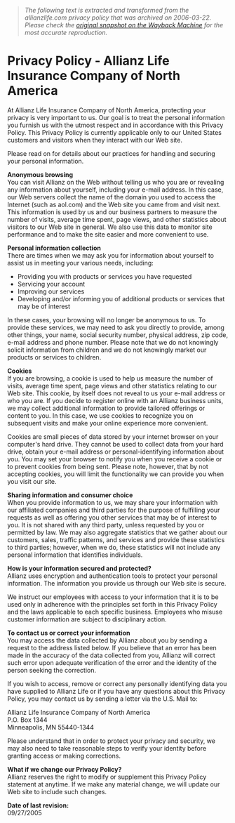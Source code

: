 > *The following text is extracted and transformed from the allianzlife.com privacy policy that was archived on 2006-03-22. Please check the [original snapshot on the Wayback Machine](https://web.archive.org/web/20060322072830id_/https%3A//www.allianzlife.com/Footer/PrivacyPolicy.aspx) for the most accurate reproduction.*

# Privacy Policy - Allianz Life Insurance Company of North America

At Allianz Life Insurance Company of North America, protecting your privacy is very important to us. Our goal is to treat the personal information you furnish us with the utmost respect and in accordance with this Privacy Policy. This Privacy Policy is currently applicable only to our United States customers and visitors when they interact with our Web site. 

Please read on for details about our practices for handling and securing your personal information. 

**Anonymous browsing**  
You can visit Allianz on the Web without telling us who you are or revealing any information about yourself, including your e-mail address. In this case, our Web servers collect the name of the domain you used to access the Internet (such as aol.com) and the Web site you came from and visit next. This information is used by us and our business partners to measure the number of visits, average time spent, page views, and other statistics about visitors to our Web site in general. We also use this data to monitor site performance and to make the site easier and more convenient to use. 

**Personal information collection**  
There are times when we may ask you for information about yourself to assist us in meeting your various needs, including: 

  * Providing you with products or services you have requested 
  * Servicing your account 
  * Improving our services 
  * Developing and/or informing you of additional products or services that may be of interest



In these cases, your browsing will no longer be anonymous to us. To provide these services, we may need to ask you directly to provide, among other things, your name, social security number, physical address, zip code, e-mail address and phone number. Please note that we do not knowingly solicit information from children and we do not knowingly market our products or services to children. 

**Cookies**  
If you are browsing, a cookie is used to help us measure the number of visits, average time spent, page views and other statistics relating to our Web site. This cookie, by itself does not reveal to us your e-mail address or who you are. If you decide to register online with an Allianz business units, we may collect additional information to provide tailored offerings or content to you. In this case, we use cookies to recognize you on subsequent visits and make your online experience more convenient. 

Cookies are small pieces of data stored by your internet browser on your computer's hard drive. They cannot be used to collect data from your hard drive, obtain your e-mail address or personal-identifying information about you. You may set your browser to notify you when you receive a cookie or to prevent cookies from being sent. Please note, however, that by not accepting cookies, you will limit the functionality we can provide you when you visit our site. 

**Sharing information and consumer choice**  
When you provide information to us, we may share your information with our affiliated companies and third parties for the purpose of fulfilling your requests as well as offering you other services that may be of interest to you. It is not shared with any third party, unless requested by you or permitted by law. We may also aggregate statistics that we gather about our customers, sales, traffic patterns, and services and provide these statistics to third parties; however, when we do, these statistics will not include any personal information that identifies individuals. 

**How is your information secured and protected?**  
Allianz uses encryption and authentication tools to protect your personal information. The information you provide us through our Web site is secure. 

We instruct our employees with access to your information that it is to be used only in adherence with the principles set forth in this Privacy Policy and the laws applicable to each specific business. Employees who misuse customer information are subject to disciplinary action. 

**To contact us or correct your information**  
You may access the data collected by Allianz about you by sending a request to the address listed below. If you believe that an error has been made in the accuracy of the data collected from you, Allianz will correct such error upon adequate verification of the error and the identity of the person seeking the correction. 

If you wish to access, remove or correct any personally identifying data you have supplied to Allianz Life or if you have any questions about this Privacy Policy, you may contact us by sending a letter via the U.S. Mail to: 

Allianz Life Insurance Company of North America  
P.O. Box 1344  
Minneapolis, MN 55440-1344  


Please understand that in order to protect your privacy and security, we may also need to take reasonable steps to verify your identity before granting access or making corrections. 

**What if we change our Privacy Policy?**  
Allianz reserves the right to modify or supplement this Privacy Policy statement at anytime. If we make any material change, we will update our Web site to include such changes. 

**Date of last revision:**  
09/27/2005 
